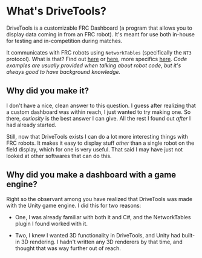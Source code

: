 # What's DriveTools?

DriveTools is a customizable FRC Dashboard (a program that allows you to display data coming in from an FRC robot). It's meant for use both in-house for testing and in-competition during matches.

It communicates with FRC robots using `NetworkTables` (specifically the `NT3` protocol). What is that? Find out [here](https://full-auto-robots.github.io/#dt_net_basics/) or [here](https://docs.wpilib.org/en/stable/docs/software/networktables/networktables-intro.html), more specifics [here](https://docs.wpilib.org/en/stable/docs/software/networktables/index.html). *Code examples are usually provided when talking about robot code, but it's always good to have background knowledge.*

## Why did you make it?

I don't have a nice, clean answer to this question. I guess after realizing that a custom dashboard was within reach, I just wanted to try making one. So there, *curiosity* is the best answer I can give. All the rest I found out *after* I had already started.

Still, now that DriveTools exists I can do a lot more interesting things with FRC robots. It makes it easy to display stuff *other* than a single robot on the field display, which for one is very useful. That said I may have just not looked at other softwares that can do this.


## Why did you make a dashboard with a game engine?

Right so the observant among you have realized that DriveTools was made with the Unity game engine. I did this for two reasons: 

* One, I was already familiar with both it and C#, and the NetworkTables plugin I found worked with it.

* Two, I knew I wanted 3D functionality in DriveTools, and Unity had built-in 3D rendering. I hadn't written any 3D renderers by that time, and thought that was way further out of reach.